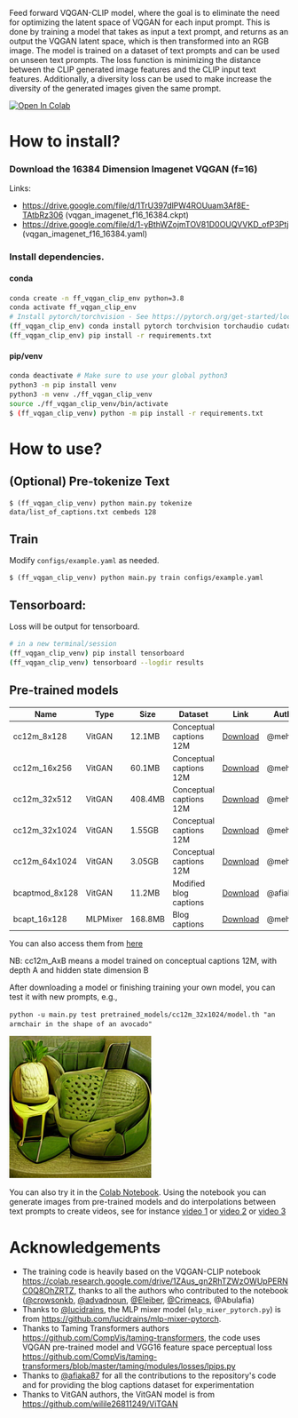 Feed forward VQGAN-CLIP model, where the goal is to eliminate the need for optimizing the latent
space of VQGAN for each input prompt. This  is done by training a model that takes as input
a text prompt, and returns as an output the VQGAN latent space, which is then
transformed into an RGB image. The model is trained on a dataset of text prompts
and can be used on unseen text prompts.
The loss function is minimizing the distance between the CLIP generated image 
features and the CLIP input text features. Additionally, a diversity loss can be used to make increase 
the diversity of the generated images given the same prompt.

[![Open In Colab][colab-badge]][colab-notebook]

[colab-notebook]: <https://colab.research.google.com/drive/1N8vvdhkvLaMefTIW_WYuJa-FflqyBnHr?usp=sharing>
[colab-badge]: <https://colab.research.google.com/assets/colab-badge.svg>

# How to install?

### Download the 16384 Dimension Imagenet VQGAN (f=16)

Links:
- https://drive.google.com/file/d/1TrU397dlPW4ROUuam3Af8E-TAtbRz306 (vqgan_imagenet_f16_16384.ckpt)
- https://drive.google.com/file/d/1-yBthWZojmTOV81D0OUQVVKD_ofP3Ptj  (vqgan_imagenet_f16_16384.yaml)
### Install dependencies. 

#### conda
```bash
conda create -n ff_vqgan_clip_env python=3.8
conda activate ff_vqgan_clip_env
# Install pytorch/torchvision - See https://pytorch.org/get-started/locally/ for more info.
(ff_vqgan_clip_env) conda install pytorch torchvision torchaudio cudatoolkit=11.1 -c pytorch -c nvidia
(ff_vqgan_clip_env) pip install -r requirements.txt
```
#### pip/venv
```bash
conda deactivate # Make sure to use your global python3
python3 -m pip install venv
python3 -m venv ./ff_vqgan_clip_venv
source ./ff_vqgan_clip_venv/bin/activate
$ (ff_vqgan_clip_venv) python -m pip install -r requirements.txt
```

# How to use?


## (Optional) Pre-tokenize Text
```
$ (ff_vqgan_clip_venv) python main.py tokenize data/list_of_captions.txt cembeds 128
```

## Train

Modify `configs/example.yaml` as needed.  

```
$ (ff_vqgan_clip_venv) python main.py train configs/example.yaml
```

## Tensorboard:
Loss will be output for tensorboard.
```bash
# in a new terminal/session
(ff_vqgan_clip_venv) pip install tensorboard
(ff_vqgan_clip_venv) tensorboard --logdir results
```



## Pre-trained models


| Name           | Type   | Size    | Dataset                 | Link                                                                                            | Author   |
|----------------|--------|---------|-------------------------|-------------------------------------------------------------------------------------------------|----------|
| cc12m_8x128    | VitGAN | 12.1MB  | Conceptual captions 12M | [Download](https://drive.google.com/file/d/1NgbKRJUhFxvkb04AM9E0uRLd_5Hp1dll/view?usp=sharing)  | @mehdidc |
| cc12m_16x256   | VitGAN | 60.1MB  | Conceptual captions 12M | [Download](https://drive.google.com/file/d/1MvkqHzkeP62Sgoq6Sa52acxdEY2kD-47/view?usp=sharing)  | @mehdidc |
| cc12m_32x512   | VitGAN | 408.4MB | Conceptual captions 12M | [Download](https://drive.google.com/file/d/14QVdFcn2haaESnZduu1Z2D2-_-VIhTQj/view?usp=sharing)  | @mehdidc |
| cc12m_32x1024  | VitGAN | 1.55GB  | Conceptual captions 12M | [Download](https://drive.google.com/file/d/1GevpgoQ3FPeCEOcd7xUuGFOOhy38hA0i/view?usp=sharing) | @mehdidc |
| cc12m_64x1024  | VitGAN | 3.05GB  | Conceptual captions 12M | [Download](https://drive.google.com/file/d/15MdeW9fxYFEAlHRGqF3-Y7jY0lBrowP6/view?usp=sharing) | @mehdidc |
| bcaptmod_8x128 | VitGAN | 11.2MB  | Modified blog captions  | [Download](https://github.com/mehdidc/feed_forward_vqgan_clip/files/6878366/model.th.zip)       | @afiaka87|
| bcapt_16x128    | MLPMixer | 168.8MB  | Blog captions  | [Download](https://drive.google.com/file/d/1u7PqkoYjAcs63vdCKAR5eEyLcsTX6W3I/view?usp=sharing)       | @mehdidc|

You can also access them from [here](https://drive.google.com/drive/folders/10m4LU1C5jRFZvAXvp9aOXeee0HFphI02?usp=sharing)

NB: cc12m_AxB means a model trained on conceptual captions 12M, with depth A and hidden state dimension B

After downloading a model or finishing training your own model, you can test it with new prompts, e.g.,

`python -u main.py test pretrained_models/cc12m_32x1024/model.th "an armchair in the shape of an avocado"`

![](images/avocado_chair.png)

You can also try it in the [Colab Notebook](https://colab.research.google.com/drive/1N8vvdhkvLaMefTIW_WYuJa-FflqyBnHr?usp=sharing).
Using the notebook you can generate images from pre-trained models and do interpolations between text prompts to create videos, see for instance [video 1](https://www.youtube.com/watch?v=8_EHeW5YIpk) or [video 2](https://www.youtube.com/watch?v=sl3gCli2R7g) or [video 3](https://www.youtube.com/watch?v=8dSiv96_2Vc)

# Acknowledgements

- The training code is heavily based on the VQGAN-CLIP notebook <https://colab.research.google.com/drive/1ZAus_gn2RhTZWzOWUpPERNC0Q8OhZRTZ>, thanks
to all the authors who contributed to the notebook ([@crowsonkb](https://github.com/crowsonkb), [@advadnoun](https://twitter.com/advadnoun), [@Eleiber](https://github.com/Eleiber), [@Crimeacs](https://twitter.com/earthml1), @Abulafia)
- Thanks to [@lucidrains](https://github.com/lucidrains), the MLP mixer model (`mlp_mixer_pytorch.py`)  is from <https://github.com/lucidrains/mlp-mixer-pytorch>.
- Thanks to Taming Transformers authors <https://github.com/CompVis/taming-transformers>, the code uses VQGAN pre-trained model and
VGG16 feature space perceptual loss <https://github.com/CompVis/taming-transformers/blob/master/taming/modules/losses/lpips.py>
- Thanks to [@afiaka87](https://github.com/afiaka87) for all the contributions to the repository's code and for providing the blog captions dataset for experimentation
- Thanks to VitGAN authors, the VitGAN model is from <https://github.com/wilile26811249/ViTGAN>

